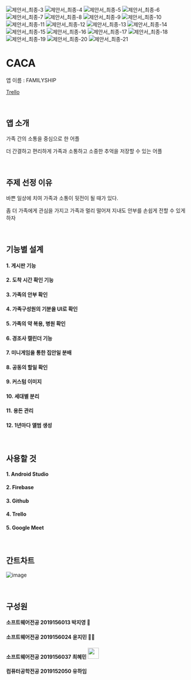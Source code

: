 ![제안서_최종-3](https://user-images.githubusercontent.com/67986703/178782650-60d81669-cee0-4e25-a36e-2afd6f05b0d3.png)
![제안서_최종-4](https://user-images.githubusercontent.com/67986703/178782657-72fa31c8-cb30-4037-9857-3d6b530bd1e9.png)
![제안서_최종-5](https://user-images.githubusercontent.com/67986703/178782666-c31ed6f7-e127-4c33-ae81-d9ded5f7d14a.png)
![제안서_최종-6](https://user-images.githubusercontent.com/67986703/178782679-e8238763-40be-4eb1-8ba6-8c25b1a8b03f.png)
![제안서_최종-7](https://user-images.githubusercontent.com/67986703/178782687-2a98c3d7-6fb8-436a-adcc-bb7b84672db5.png)
![제안서_최종-8](https://user-images.githubusercontent.com/67986703/178782706-01b69f25-f024-4c49-8cf8-b64580b31120.png)
![제안서_최종-9](https://user-images.githubusercontent.com/67986703/178782716-56df1977-26eb-465f-afdc-505c9f86566f.png)
![제안서_최종-10](https://user-images.githubusercontent.com/67986703/178782725-c9567469-d8b7-45fb-9dce-82e04e227ba5.png)
![제안서_최종-11](https://user-images.githubusercontent.com/67986703/178782736-f9c30639-8a16-4f06-a2c0-31a25554d2a0.png)
![제안서_최종-12](https://user-images.githubusercontent.com/67986703/178782749-a604141a-34bf-4d4e-853e-9e14a6a6a5cc.png)
![제안서_최종-13](https://user-images.githubusercontent.com/67986703/178782756-faf28fde-9f0c-4f2d-9f9c-423722a58bc3.png)
![제안서_최종-14](https://user-images.githubusercontent.com/67986703/178782762-4049b694-4a92-462d-9fdb-b5269165e6ee.png)
![제안서_최종-15](https://user-images.githubusercontent.com/67986703/178782776-ee6eadcc-0034-475e-b844-c8c0399f2741.png)
![제안서_최종-16](https://user-images.githubusercontent.com/67986703/178782789-662914ad-d818-432c-be4e-03eb89155809.png)
![제안서_최종-17](https://user-images.githubusercontent.com/67986703/178782804-e365e853-7f1a-4c82-9b35-fedd97c81938.png)
![제안서_최종-18](https://user-images.githubusercontent.com/67986703/178782812-19f53817-c07f-4a4c-8e7e-0fb4d5846b1d.png)
![제안서_최종-19](https://user-images.githubusercontent.com/67986703/178782830-ec11cd52-0f69-4387-8dfc-de3871ff8cee.png)
![제안서_최종-20](https://user-images.githubusercontent.com/67986703/178782849-73e21cdc-752e-4386-b152-62b8fd95553a.png)
![제안서_최종-21](https://user-images.githubusercontent.com/67986703/178782861-0ca42c8f-1bee-4994-a434-b55a3a1dcfcd.png)





# CACA
앱 이름 : FAMILYSHIP

[Trello](https://trello.com/b/erXhAWw7/familyship)

<br>

## 앱 소개
가족 간의 소통을 중심으로 한 어플

더 간결하고 편리하게  가족과 소통하고  소중한 추억을 저장할 수 있는 어플

<br>

## 주제 선정 이유
바쁜 일상에 치여 가족과 소통이 뒷전이 될 때가 있다.

좀 더 가족에게 관심을 가지고 가족과 멀리 떨어져 지내도 안부를 손쉽게 전할 수 있게 하자


<br>

## 기능별 설계
#### 1. 게시판 기능
#### 2. 도착 시간 확인 기능
#### 3. 가족의 안부 확인
#### 4. 가족구성원의 기분을 UI로 확인
#### 5. 가족의 약 복용, 병원 확인
#### 6. 경조사 캘린더 기능
#### 7. 미니게임을 통한 집안일 분배
#### 8. 공동의 할일 확인
#### 9. 커스텀 이미지
#### 10. 세대별 분리
#### 11. 용돈 관리
#### 12. 1년마다 앨범 생성

<br>

## 사용할 것
#### 1. Android Studio
#### 2. Firebase
#### 3. Github
#### 4. Trello
#### 5. Google Meet

<br>

## 간트차트
![image](https://user-images.githubusercontent.com/79956705/128368296-cee494b3-43e7-46d8-aaf7-716f55a51c1f.png)



<br>

## 구성원
#### 소프트웨어전공 2019156013 박지영 🤨
#### 소프트웨어전공 2019156024 윤지민 😵‍💫
#### 소프트웨어전공 2019156037 최혜민 <img src="https://user-images.githubusercontent.com/67986703/127766849-45ec88bd-90ee-40ac-ab8d-bf41a1cdc0ef.png" width="30" height="30">
#### 컴퓨터공학전공 2019152050 유하임
